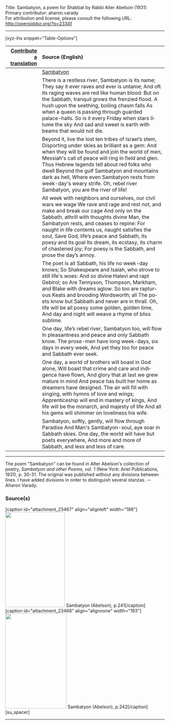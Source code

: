 <html>
<head></head>
<body>
Title: Sambatyon, a poem for Shabbat by Rabbi Alter Abelson (1931)<br />
Primary contributor: aharon.varady<br />
For attribution and license, please consult the following URL: <a href="http://opensiddur.org/?p=23341">http://opensiddur.org/?p=23341</a>
<p />
<hr />

[xyz-ihs snippet="Table-Options"]<table style="margin-left: auto; margin-right: auto;" class="draggable">
<thead><tr><th id="x" style="text-align: right;"><a href="/translate/" target="_blank" rel="noopener">Contribute a translation</a></th><th style="text-align: left;">Source (English)</th></tr></thead>
<tbody>
<tr><td style="vertical-align:top;">
<div class="liturgy" lang="he">

</span></div></td>
 
<td style="vertical-align:top;">
<div class="english" lang="en">
<u>Sambatyon</u>
</div></td></tr>


<tr><td style="vertical-align:top;">
<div class="liturgy" lang="he">

</span></div></td>
 
<td style="vertical-align:top;">
<div class="english" lang="en">
There is a restless river, Sambatyon is its name;
They say it ever raves and ever is untame;
And oft its raging waves are red like human blood:
But on the Sabbath, tranquil grows the frenzied flood.
A hush upon the seething, boiling chasm falls
As when a queen is passing through guarded palace-halls.
So is it every Friday when stars illume the sky
And sad and sweet is earth with beams that would not die.
</div></td></tr>


<tr><td style="vertical-align:top;">
<div class="liturgy" lang="he">

</span></div></td>
 
<td style="vertical-align:top;">
<div class="english" lang="en">
Beyond it, live the lost ten tribes of Israel’s stem,
Disporting under skies as brilliant as a gem:
And when they will be found and join the world of men, 
Messiah's call of peace will ring in field and glen.
Thus Hebrew legends tell about red folks who dwell 
Beyond the gulf Sambatyon and mountains dark as hell, 
Where even Sambatyon rests from week-day's weary strife. 
Oh, rebel river Sambatyon, you are the river of life!
</div></td></tr>


<tr><td style="vertical-align:top;">
<div class="liturgy" lang="he">

</span></div></td>
 
<td style="vertical-align:top;">
<div class="english" lang="en">
All week with neighbors and ourselves, our civil wars we wage
We rave and rage and rest not, and make and break our cage
And only on the Sabbath, athrill with thoughts divine 
Man, the Sambatyon rests, and ceases to repine:
For naught in life contents us, naught satisfies the soul, 
Save God, life’s peace and Sabbath, its poesy and its goal 
Its dream, its ecstasy, its charm of chastened joy;
For poesy is the Sabbath, and prose the day’s annoy.
</div></td></tr>


<tr><td style="vertical-align:top;">
<div class="liturgy" lang="he">

</span></div></td>
 
<td style="vertical-align:top;">
<div class="english" lang="en">
The poet is all Sabbath, his life no week-day knows;
So Shakespeare and Isaiah, who strove to still life's woes: 
And so divine Halevi and rapt Gebirol; so 
Are Tennyson, Thompson, Markham, and Blake with dreams aglow.
So too are rapturous Keats and brooding Wordsworth; all 
The poets know but Sabbath and never are in thrall.
Oh, life will be all poesy some golden, golden time,
And day and night will weave a rhyme of bliss sublime. 
</div></td></tr>


<tr><td style="vertical-align:top;">
<div class="liturgy" lang="he">

</span></div></td>
 
<td style="vertical-align:top;">
<div class="english" lang="en">
One day, life’s rebel river, Sambatyon too, will flow 
In pleasantness and peace and only Sabbath know.
The prose-men have long week-days, six days in every week, 
And yet they too for peace and Sabbath ever seek.
</div></td></tr>


<tr><td style="vertical-align:top;">
<div class="liturgy" lang="he">

</span></div></td>
 
<td style="vertical-align:top;">
<div class="english" lang="en">
One day, a world of brothers will boast in God alone, 
Will boast that crime and care and indigence have flown, 
And glory that at last we grew mature in mind 
And peace has built her home as dreamers have designed. 
The air will fill with singing, with hymns of love and wings;
Apprenticeship will end in mastery of kings,
And life will be the monarch, and majesty of life 
And all his gems will shimmer on loveliness his wife. 
</div></td></tr>


<tr><td style="vertical-align:top;">
<div class="liturgy" lang="he">

</span></div></td>
 
<td style="vertical-align:top;">
<div class="english" lang="en">
Sambatyon, softly, gently, will flow through Paradise 
And Man's Sambatyon-soul, aye soar in Sabbath skies.
One day, the world will have but poets everywhere,
And more and more of Sabbath, and less and less of care.
</div></td></tr>
</tbody></table>

<hr />

The poem "Sambatyon" can be found in Alter Abelson's collection of poetry, <em>Sambatyon and other Poems, vol. 1</em> (New York: Ariel Publications, 1931), p. 30-31. The original was published without any divisions between lines. I have added divisions in order to distinguish several stanzas. --Aharon Varady.

<h3>Source(s)</h3>


<span style="float: right;">[caption id="attachment_23467" align="alignleft" width="188"]<a href="https://opensiddur.org/wp-content/uploads/2019/01/Sambatyon-Abelson-a.jpg"><img src="https://opensiddur.org/wp-content/uploads/2019/01/Sambatyon-Abelson-a-188x300.jpg" alt="" width="188" height="300" class="size-medium wp-image-23467" /></a> Sambatyon (Abelson), p.241[/caption]</span> <span style="float: left;">[caption id="attachment_23468" align="alignnone" width="193"]<a href="https://opensiddur.org/wp-content/uploads/2019/01/Sambatyon-Abelson-b.jpg"><img src="https://opensiddur.org/wp-content/uploads/2019/01/Sambatyon-Abelson-b-193x300.jpg" alt="" width="193" height="300" class="size-medium wp-image-23468" /></a> Sambatyon (Abelson), p.242[/caption]</span>[su_spacer]

<hr />

&nbsp;
</body>
</html>
